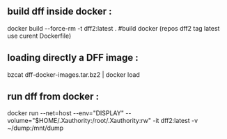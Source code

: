 build dff inside docker :
-------------------------

docker build --force-rm -t dff2:latest . #build docker (repos dff2 tag latest use curent Dockerfile)

loading directly a DFF image :
------------------------------

bzcat dff-docker-images.tar.bz2 | docker load

run dff from docker  :
----------------------

docker run --net=host --env="DISPLAY" --volume="$HOME/.Xauthority:/root/.Xauthority:rw" -it dff2:latest -v ~/dump:/mnt/dump 
